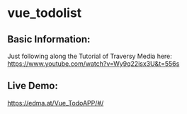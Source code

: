 # vue_todolist

## Basic Information:
Just following along the Tutorial of Traversy Media here:
https://www.youtube.com/watch?v=Wy9q22isx3U&t=556s

## Live Demo:
https://edma.at/Vue_TodoAPP/#/
